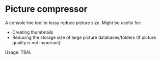 # Picture compressor

A console line tool to lossy reduce picture size.
Might be useful for:
- Creating thumbnails
- Reducing the storage size of large picture databases/folders
  (If picture quality is not important)

Usage:
    TBAL